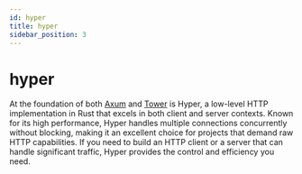 ```yaml
---
id: hyper
title: hyper
sidebar_position: 3
---
```


# hyper

At the foundation of both [Axum](../axum/index.md) and [Tower](../tower/index.md) is Hyper, 
a low-level HTTP implementation in Rust that excels in both client and server contexts. 
Known for its high performance, Hyper handles multiple connections concurrently without blocking, 
making it an excellent choice for projects that demand raw HTTP capabilities. 
If you need to build an HTTP client or a server that can handle significant traffic, Hyper provides the control and efficiency you need.
